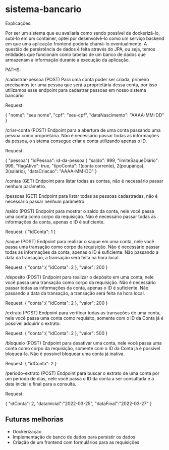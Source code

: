 # sistema-bancario

Explicações:

Por ser um sistema que eu avaliaria como sendo possível de dockerizá-lo, subí-lo em um container, optei por desenvolvê-lo como um serviço backend em que uma aplicação frontend poderia chamá-lo eventualmente.
A questão de persistência de dados é feita através do JPA, ou seja, temos entidades que funcionam como tabelas de um banco de dados que armazenam a informação durante a execução da aplicação.

PATHS:

/cadastrar-pessoa (POST)
Para uma conta poder ser criada, primeiro precisamos ter uma pessoa que será a proprietária dessa conta, por isso utilizamos esse endpoint para cadastrar pessoas em nosso sistema bancário

Request:

{
	"nome": "seu nome",
	"cpf": "seu-cpf",
	"dataNascimento": "AAAA-MM-DD"
}

/criar-conta (POST)
Endpoint para a abertura de uma conta passando uma pessoa como proprietária. Não é necessário passar todas as informações da pessoa, o sistema consegue criar a conta utilizando apenas o ID.

Request:

{
	"pessoa"{
		"idPessoa": id-da-pessoa
	}
	"saldo": 999,
	"limiteSaqueDiário": 999,
	"flagAtivo": true,
	"tipoConta": 1(conta corrente), 2(poupança), 3(salário),
	"dataCriacao": "AAAA-MM-DD"
}

/contas (GET)
Endpoint para listar todas as contas, não é necessário passar nenhum parâmetro.

/pessoas (GET)
Endpoint para listar todas as pessoas cadastradas, não é necessário passar nenhum parâmetro.

/saldo (POST)
Endpoint para mostrar o saldo da conta, nele você passa uma conta como corpo da requisição. Não é necessário passar todas as informações da conta, apenas o ID é suficiente.

Request:
{
	"idConta": 1
}

/saque (POST)
Endpoint para realizar o saque em uma conta, nele você passa uma transação como corpo da requisição. Não é necessário passar todas as informações da conta, apenas o ID é suficiente. Não passando a data da transação, a transação será feita na hora local.

Request:
{
    "conta":{
        "idConta": 2
    },
    "valor": 200
}

/deposito (POST)
Endpoint para realizar o depósito em uma conta, nele você passa uma transação como corpo da requisição. Não é necessário passar todas as informações da conta, apenas o ID é suficiente. Não passando a data da transação, a transação será feita na hora local.

Request:
{
    "conta":{
        "idConta": 2
    },
    "valor": 200
}

/extrato (POST)
Endpoint para verificar todas as transações de uma conta, nele você passa uma conta como requisito, somente com o ID da Conta já é possível adquirir o extrato.

Request:
{
    "conta":{
        "idConta": 2
    },
    "valor": 500
}

/bloqueio (POST)
Endpoint para desativar uma conta, nele você passa uma conta como corpo da requisição, somente com o ID da Conta já é possível bloqueá-la. Não é possível bloquear uma conta já inativa.

Request:
{
	"idConta": 2
}

/periodo-extrato (POST)
Endpoint para buscar o extrato de uma conta por um período de dias, nele você passa o ID da conta a ser consultada e a data inicial e final para a consulta.

Request:

{
    "idConta": 2,
    "dataInicial":"2022-03-25",
    "dataFinal":"2022-03-27"
}

## Futuras melhorias

- Dockerização
- Implementação de banco de dados para persistir os dados
- Criação de um frontend com formulários para as requisições
